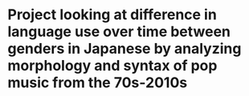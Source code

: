 # Project looking at difference in language use over time between genders in Japanese by analyzing morphology and syntax of pop music from the 70s-2010s
